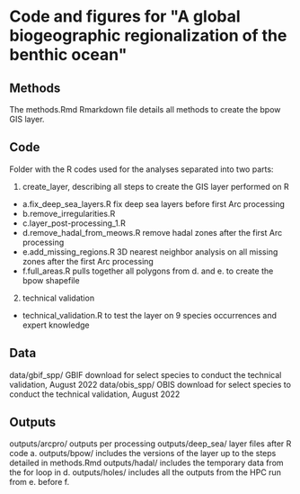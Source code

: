 # Code and figures for "A global biogeographic regionalization of the benthic ocean"

## Methods
The methods.Rmd Rmarkdown file details all methods to create the bpow GIS layer.

## Code
Folder with the R codes used for the analyses separated into two parts:
1. create_layer, describing all steps to create the GIS layer performed on R
- a.fix_deep_sea_layers.R fix deep sea layers before first Arc processing
- b.remove_irregularities.R
- c.layer_post-processing_1.R
- d.remove_hadal_from_meows.R remove hadal zones after the first Arc processing
- e.add_missing_regions.R 3D nearest neighbor analysis on all missing zones after the first Arc processing
- f.full_areas.R pulls together all polygons from d. and e. to create the bpow shapefile
2. technical validation
- technical_validation.R to test the layer on 9 species occurrences and expert knowledge

## Data
data/gbif_spp/ GBIF download for select species to conduct the technical validation, August 2022
data/obis_spp/ OBIS download for select species to conduct the technical validation, August 2022

## Outputs
outputs/arcpro/ outputs per processing
outputs/deep_sea/ layer files after R code a.
outputs/bpow/ includes the versions of the layer up to the steps detailed in methods.Rmd
outputs/hadal/ includes the temporary data from the for loop in d.
outputs/holes/ includes all the outputs from the HPC run from e. before f. 

